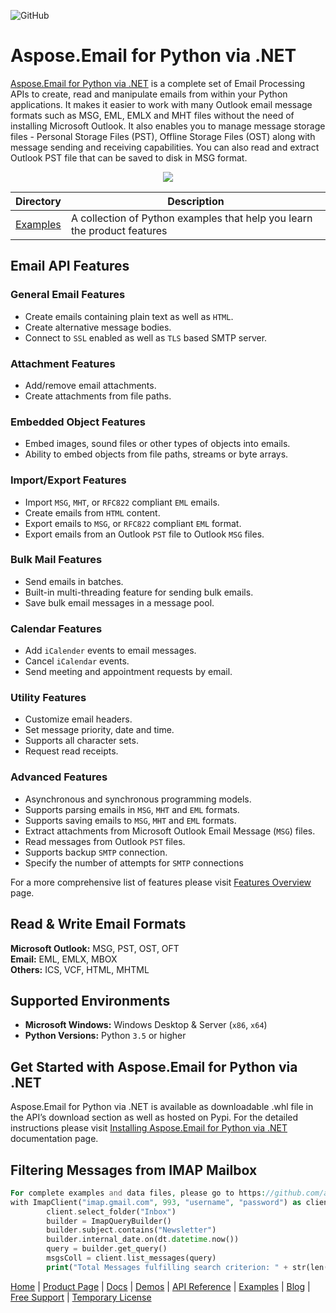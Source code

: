 ![GitHub](https://img.shields.io/github/license/aspose-email/Aspose.Email-Python-Dotnet)
# Aspose.Email for Python via .NET

[Aspose.Email for Python via .NET](https://products.aspose.com/email/python-net) is a complete set of Email Processing APIs to create, read and manipulate emails from within your Python applications. It makes it easier to work with many Outlook email message formats such as MSG, EML, EMLX and MHT files without the need of installing Microsoft Outlook. It also enables you to manage message storage files - Personal Storage Files (PST), Offline Storage Files (OST) along with message sending and receiving capabilities. You can also read and extract Outlook PST file that can be saved to disk in MSG format.

<p align="center">
<a title="Download complete Aspose.Email for Pytho via .NET source code" href="https://github.com/aspose-email/Aspose.Email-for-.NET/archive/master.zip">
	<img src="https://raw.github.com/AsposeExamples/java-examples-dashboard/master/images/downloadZip-Button-Large.png" />
  </a>
</p>

Directory | Description
--------- | -----------
[Examples](Examples)  | A collection of Python examples that help you learn the product features

## Email API Features

### General Email Features

- Create emails containing plain text as well as `HTML`.
- Create alternative message bodies.
- Connect to `SSL` enabled as well as `TLS` based SMTP server.

### Attachment Features

- Add/remove email attachments.
- Create attachments from file paths.

### Embedded Object Features

- Embed images, sound files or other types of objects into emails.
- Ability to embed objects from file paths, streams or byte arrays.

### Import/Export Features

- Import `MSG`, `MHT`, or `RFC822` compliant `EML` emails.
- Create emails from `HTML` content.
- Export emails to `MSG`, or `RFC822` compliant `EML` format.
- Export emails from an Outlook `PST` file to Outlook `MSG` files.

### Bulk Mail Features

- Send emails in batches.
- Built-in multi-threading feature for sending bulk emails.
- Save bulk email messages in a message pool.

### Calendar Features

- Add `iCalender` events to email messages.
- Cancel `iCalendar` events.
- Send meeting and appointment requests by email.

### Utility Features

- Customize email headers.
- Set message priority, date and time.
- Supports all character sets.
- Request read receipts.

### Advanced Features

- Asynchronous and synchronous programming models.
- Supports parsing emails in `MSG`, `MHT` and `EML` formats.
- Supports saving emails to `MSG`, `MHT` and `EML` formats.
- Extract attachments from Microsoft Outlook Email Message (`MSG`) files.
- Read messages from Outlook `PST` files.
- Supports backup `SMTP` connection.
- Specify the number of attempts for `SMTP` connections

For a more comprehensive list of features please visit [Features Overview](https://docs.aspose.com/email/pythonnet/features-overview/) page.

## Read & Write Email Formats

**Microsoft Outlook:** MSG, PST, OST, OFT\
**Email:** EML, EMLX, MBOX\
**Others:** ICS, VCF, HTML, MHTML

## Supported Environments

- **Microsoft Windows:** Windows Desktop & Server (`x86`, `x64`)
- **Python Versions:** Python `3.5` or higher

## Get Started with Aspose.Email for Python via .NET

Aspose.Email for Python via .NET is available as downloadable .whl file in the API’s download section as well as hosted on Pypi. For the detailed instructions please visit [Installing Aspose.Email for Python via .NET ](https://docs.aspose.com/email/pythonnet/installation/) documentation page.

## Filtering Messages from IMAP Mailbox
```php
For complete examples and data files, please go to https://github.com/aspose-email/aspose-email-python-dotnet
with ImapClient("imap.gmail.com", 993, "username", "password") as client:
        client.select_folder("Inbox")
        builder = ImapQueryBuilder()
        builder.subject.contains("Newsletter")
        builder.internal_date.on(dt.datetime.now())
        query = builder.get_query()
        msgsColl = client.list_messages(query)
        print("Total Messages fulfilling search criterion: " + str(len(msgsColl)))
```

[Home](https://www.aspose.com/) | [Product Page](https://products.aspose.com/email/python-net) | [Docs](https://docs.aspose.com/email/pythonnet/) | [Demos](https://products.aspose.app/email/family) | [API Reference](https://apireference.aspose.com/email/java) | [Examples](https://github.com/aspose-email/Aspose.Email-Python-Dotnet/tree/master/Examples) | [Blog](https://blog.aspose.com/category/email/) | [Free Support](https://forum.aspose.com/c/email) | [Temporary License](https://purchase.aspose.com/temporary-license)
